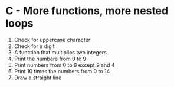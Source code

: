 # C - More functions, more nested loops
1. Check for uppercase character
2. Check for a digit
3. A function that multiplies two integers
4. Print the numbers from 0 to 9
5. Print numbers from 0 to 9 except 2 and 4
6. Print 10 times the numbers from 0 to 14
7. Draw a straight line
